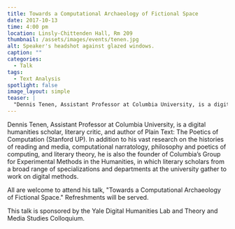 ```yaml
---
title: Towards a Computational Archaeology of Fictional Space
date: 2017-10-13 
time: 4:00 pm
location: Linsly-Chittenden Hall, Rm 209
thumbnail: /assets/images/events/tenen.jpg
alt: Speaker's headshot against glazed windows.
caption: ""
categories: 
  - Talk
tags:
  - Text Analysis
spotlight: false 
image_layout: simple
teaser: |
  "Dennis Tenen, Assistant Professor at Columbia University, is a digital humanities scholar, literary critic, and author of Plain Text: The Poetics of Computation (Stanford UP)."
---
```


Dennis Tenen, Assistant Professor at Columbia University, is a digital humanities scholar, literary critic, and author of Plain Text: The Poetics of Computation (Stanford UP). In addition to his vast research on the histories of reading and media, computational narratology, philosophy and poetics of computing, and literary theory, he is also the founder of Columbia’s Group for Experimental Methods in the Humanities, in which literary scholars from a broad range of specializations and departments at the university gather to work on digital methods.

All are welcome to attend his talk, "Towards a Computational Archaeology of Fictional Space." Refreshments will be served. 

This talk is sponsored by the Yale Digital Humanities Lab and Theory and Media Studies Colloquium.